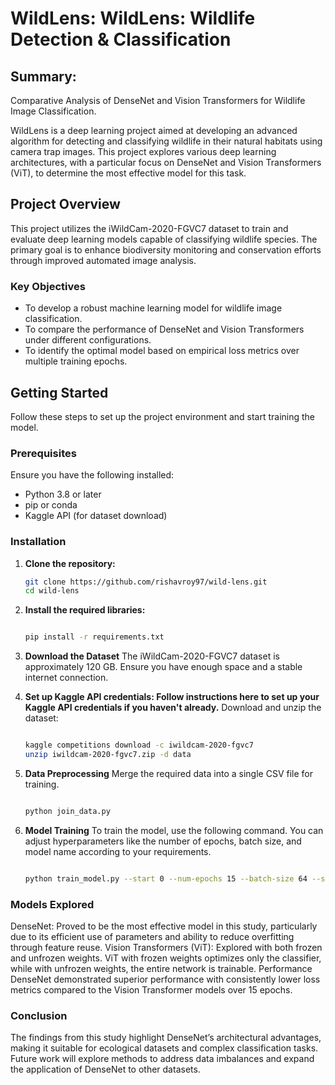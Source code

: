 # WildLens: WildLens: Wildlife Detection & Classification

## Summary:
Comparative Analysis of DenseNet and Vision Transformers for Wildlife Image Classification.

WildLens is a deep learning project aimed at developing an advanced algorithm for detecting and classifying wildlife in their natural habitats using camera trap images. This project explores various deep learning architectures, with a particular focus on DenseNet and Vision Transformers (ViT), to determine the most effective model for this task.

## Project Overview

This project utilizes the iWildCam-2020-FGVC7 dataset to train and evaluate deep learning models capable of classifying wildlife species. The primary goal is to enhance biodiversity monitoring and conservation efforts through improved automated image analysis.

### Key Objectives

- To develop a robust machine learning model for wildlife image classification.
- To compare the performance of DenseNet and Vision Transformers under different configurations.
- To identify the optimal model based on empirical loss metrics over multiple training epochs.

## Getting Started

Follow these steps to set up the project environment and start training the model.

### Prerequisites

Ensure you have the following installed:

- Python 3.8 or later
- pip or conda
- Kaggle API (for dataset download)

### Installation

1. **Clone the repository:**
   ```bash
   git clone https://github.com/rishavroy97/wild-lens.git
   cd wild-lens
   
2. **Install the required libraries:**
   ```bash
   
   pip install -r requirements.txt

4. **Download the Dataset**
The iWildCam-2020-FGVC7 dataset is approximately 120 GB. Ensure you have enough space and a stable internet connection.

5. **Set up Kaggle API credentials: Follow instructions here to set up your Kaggle API credentials if you haven't already.**
Download and unzip the dataset:
    ```bash
    
    kaggle competitions download -c iwildcam-2020-fgvc7
    unzip iwildcam-2020-fgvc7.zip -d data

4. **Data Preprocessing**
Merge the required data into a single CSV file for training.
    ```bash
    
    python join_data.py

5. **Model Training**
To train the model, use the following command. You can adjust hyperparameters like the number of epochs, batch size, and model name according to your requirements.
    ```bash

    python train_model.py --start 0 --num-epochs 15 --batch-size 64 --save-every 5 --model-name vit_full

### Models Explored
DenseNet: Proved to be the most effective model in this study, particularly due to its efficient use of parameters and ability to reduce overfitting through feature reuse.
Vision Transformers (ViT): Explored with both frozen and unfrozen weights. ViT with frozen weights optimizes only the classifier, while with unfrozen weights, the entire network is trainable.
Performance
DenseNet demonstrated superior performance with consistently lower loss metrics compared to the Vision Transformer models over 15 epochs.

### Conclusion
The findings from this study highlight DenseNet’s architectural advantages, making it suitable for ecological datasets and complex classification tasks. Future work will explore methods to address data imbalances and expand the application of DenseNet to other datasets.
